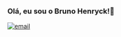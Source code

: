 ### Olá, eu sou o Bruno Henryck!👋

[![email](https://img.shields.io/badge/Gmail-D14836?style=for-the-badge&logo=gmail&logoColor=white)](https://mail.google.com/brunohenryck444@gmail.com)
